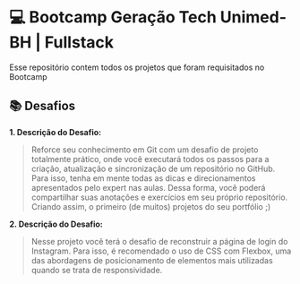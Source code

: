 # 💻 Bootcamp Geração Tech Unimed-BH | Fullstack
Esse repositório contem todos os projetos que foram requisitados no Bootcamp 

## 📚 Desafios
**1. Descrição do Desafio:**
>Reforce seu conhecimento em Git com um desafio de projeto totalmente prático, onde você executará todos os passos para a criação, atualização e sincronização de um repositório no GitHub. Para isso, tenha em mente todas as dicas e direcionamentos apresentados pelo expert nas aulas. Dessa forma, você poderá compartilhar suas anotações e exercícios em seu próprio repositório. Criando assim, o primeiro (de muitos) projetos do seu portfólio ;)

**2. Descrição do Desafio:**
>Nesse projeto você terá o desafio de reconstruir a página de login do Instagram. Para isso, é recomendado o uso de CSS com Flexbox, uma das abordagens de posicionamento de elementos mais utilizadas quando se trata de responsividade.
